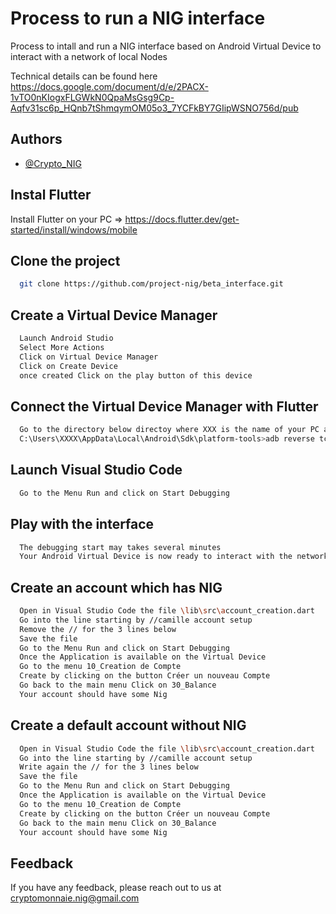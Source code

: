 # Process to run a NIG interface

Process to intall and run a NIG interface based on Android Virtual Device to interact with a network of local Nodes

Technical details can be found here https://docs.google.com/document/d/e/2PACX-1vTO0nKIogxFLGWkN0QpaMsGsg9Cp-Aqfv31sc6p_HQnb7tShmqymOM05o3_7YCFkBY7GIipWSNO756d/pub

## Authors

- [@Crypto_NIG](https://github.com/nigcrypto)


## Instal Flutter

Install Flutter on your PC => https://docs.flutter.dev/get-started/install/windows/mobile

## Clone the project

```bash
  git clone https://github.com/project-nig/beta_interface.git
```

## Create a Virtual Device Manager
```bash
  Launch Android Studio
  Select More Actions
  Click on Virtual Device Manager
  Click on Create Device
  once created Click on the play button of this device
```
## Connect the Virtual Device Manager with Flutter
```bash
  Go to the directory below directoy where XXX is the name of your PC and launch this script
  C:\Users\XXXX\AppData\Local\Android\Sdk\platform-tools>adb reverse tcp:5000 tcp:5000

```

## Launch Visual Studio Code
```bash
  Go to the Menu Run and click on Start Debugging
```

## Play with the interface
```bash
  The debugging start may takes several minutes
  Your Android Virtual Device is now ready to interact with the network of local nodes 
```

## Create an account which has NIG
```bash
  Open in Visual Studio Code the file \lib\src\account_creation.dart
  Go into the line starting by //camille account setup
  Remove the // for the 3 lines below
  Save the file
  Go to the Menu Run and click on Start Debugging
  Once the Application is available on the Virtual Device
  Go to the menu 10_Creation de Compte
  Create by clicking on the button Créer un nouveau Compte
  Go back to the main menu Click on 30_Balance
  Your account should have some Nig
```
## Create a default account without NIG
```bash
  Open in Visual Studio Code the file \lib\src\account_creation.dart
  Go into the line starting by //camille account setup
  Write again the // for the 3 lines below
  Save the file
  Go to the Menu Run and click on Start Debugging
  Once the Application is available on the Virtual Device
  Go to the menu 10_Creation de Compte
  Create by clicking on the button Créer un nouveau Compte
  Go back to the main menu Click on 30_Balance
  Your account should have some Nig
```

## Feedback

If you have any feedback, please reach out to us at cryptomonnaie.nig@gmail.com

